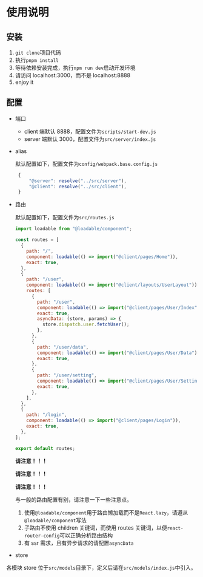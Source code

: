 # 使用说明

## 安装

1. `git clone`项目代码
2. 执行`pnpm install`
3. 等待依赖安装完成，执行`npm run dev`启动开发环境
4. 请访问 localhost:3000，而不是 localhost:8888
5. enjoy it

## 配置

- 端口

  - client 端默认 8888，配置文件为`scripts/start-dev.js`
  - server 端默认 3000，配置文件为`src/server/index.js`

- alias

  默认配置如下，配置文件为`config/webpack.base.config.js`

  ```javascript
   {
       "@server": resolve("../src/server"),
       "@client": resolve("../src/client"),
   }
  ```

- 路由

  默认配置如下，配置文件为`src/routes.js`

  ```javascript
  import loadable from "@loadable/component";

  const routes = [
    {
      path: "/",
      component: loadable(() => import("@client/pages/Home")),
      exact: true,
    },
    {
      path: "/user",
      component: loadable(() => import("@client/layouts/UserLayout")),
      routes: [
        {
          path: "/user",
          component: loadable(() => import("@client/pages/User/Index")),
          exact: true,
          asyncData: (store, params) => {
            store.dispatch.user.fetchUser();
          },
        },
        {
          path: "/user/data",
          component: loadable(() => import("@client/pages/User/Data")),
          exact: true,
        },
        {
          path: "/user/setting",
          component: loadable(() => import("@client/pages/User/Setting")),
          exact: true,
        },
      ],
    },
    {
      path: "/login",
      component: loadable(() => import("@client/pages/Login")),
      exact: true,
    },
  ];

  export default routes;
  ```

  **请注意！！！**

  **请注意！！！**

  **请注意！！！**

  与一般的路由配置有别，请注意一下一些注意点。

  1. 使用`@loadable/component`用于路由懒加载而不是`React.lazy`，请遵从`@loadable/component`写法
  2. 子路由不使用 children 关键词，而使用 routes 关键词，以便`react-router-config`可以正确分析路由结构
  3. 有 ssr 需求，且有异步请求的请配置`asyncData`

- store

各模块 store 位于`src/models`目录下，定义后请在`src/models/index.js`中引入。
